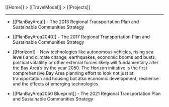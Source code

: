 [[Home]] > [[TravelModel]] > [[Projects]]

***

* [[PlanBayArea]] - The 2013 Regional Transportation Plan and Sustainable Communities Strategy

* [[PlanBayArea2040]] - The 2017 Regional Transportation Plan and Sustainable Communities Strategy

* [[Horizon]] - New technologies like autonomous vehicles, rising sea levels and climate change, earthquakes, economic booms and busts, political volatility or other external forces likely will fundamentally alter the Bay Area’s by the year 2050. The Horizon initiative is the first comprehensive Bay Area planning effort to look not just at transportation and housing but also economic development, resilience and the effects of emerging technologies.

* [[PlanBayArea2050 Blueprint]] - The 2021 Regional Transportation Plan and Sustainable Communities Strategy